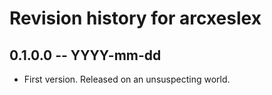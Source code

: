 # Revision history for arcxeslex

## 0.1.0.0 -- YYYY-mm-dd

* First version. Released on an unsuspecting world.
